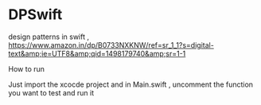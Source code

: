 # DPSwift
design patterns in swift , https://www.amazon.in/dp/B0733NXKNW/ref=sr_1_1?s=digital-text&amp;ie=UTF8&amp;qid=1498179740&amp;sr=1-1

How to run

Just import the xcocde project 
and in Main.swift , uncomment the function you want to test and run it
